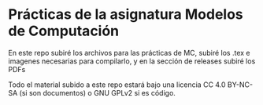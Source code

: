 # Prácticas de la asignatura Modelos de Computación

En este repo subiré los archivos para las prácticas de MC, subiré los .tex e imagenes necesarias para compilarlo, y en la sección de releases subiré los PDFs

Todo el material subido a este repo estará bajo una licencia CC 4.0 BY-NC-SA (si son documentos) o GNU GPLv2 si es código.

